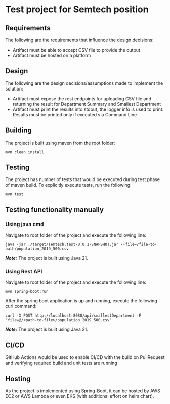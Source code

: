 # Test project for Semtech position


## Requirements

The following are the requirements that influence the design decisions: 
- Artifact must be able to accept CSV file to provide the output
- Artifact must be hosted on a platform

## Design

The following are the design decisions/assumptions made to implement the solution: 
- Artifact must expose the rest endpoints for uploading CSV file and returning the result for Department Summary and Smallest Department
- Artifact must print the results into stdout, the logger info is used to print. Results must be printed only if executed via Command Line

## Building
The project is built using maven from the root folder: 
```
mvn clean install
```
  

## Testing

The project has number of tests that would be executed during test phase of maven build. To explicitly execute tests, run the following: 
```
mvn test
```

## Testing functionality manually 

### Using java cmd

Navigate to root folder of the project and execute the following line: 
```
java -jar ./target/semtech.test-0.0.1-SNAPSHOT.jar --file=/file-to-path/population_2019_500.csv
```
  
***Note:*** The project is built using Java 21. 

### Using Rest API 

Navigate to root folder of the project and execute the following line: 
```
mvn spring-boot:run
```
  
After the spring boot application is up and running, execute the following curl command: 
```
curl -X POST http://localhost:8080/api/smallestDepartment -F "file=@/<path-to-file>/population_2019_500.csv"
```

***Note:*** The project is built using Java 21.


## CI/CD

GitHub Actions would be used to enable CI/CD with the build on PullRequest and verifying required build and unit tests are running

## Hosting

As the project is implemented using Spring-Boot, it can be hosted by AWS EC2 or AWS Lambda or even EKS (with additional effort on helm chart). 